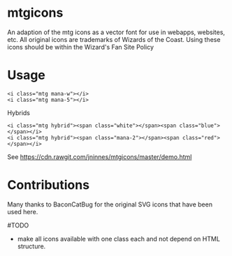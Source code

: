 # mtgicons

An adaption of the mtg icons as a vector font for use in webapps, websites, etc. All original icons are trademarks of Wizards of the Coast. Using these icons should be within the Wizard's Fan Site Policy <link>

# Usage

	<i class="mtg mana-w"></i>
	<i class="mtg mana-5"></i>
	
Hybrids

	<i class="mtg hybrid"><span class="white"></span><span class="blue"></span></i>
	<i class="mtg hybrid"><span class="mana-2"></span><span class="red"></span></i>

See https://cdn.rawgit.com/jninnes/mtgicons/master/demo.html

# Contributions

Many thanks to BaconCatBug for the original SVG icons that have been used here.




#TODO

- make all icons available with one class each and not depend on HTML structure.
